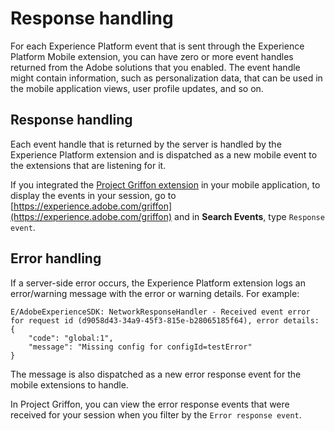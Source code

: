 # Response handling

For each Experience Platform event that is sent through the Experience Platform Mobile extension, you can have zero or more event handles returned from the Adobe solutions that you enabled. The event handle might contain information, such as personalization data, that can be used in the mobile application views, user profile updates, and so on.

## Response handling

Each event handle that is returned by the server is handled by the Experience Platform extension and is dispatched as a new mobile event to the extensions that are listening for it.

If you integrated the [Project Griffon extension](https://aep-sdks.gitbook.io/docs/beta/project-griffon) in your mobile application, to display the events in your session, go to [https://experience.adobe.com/griffon](https://experience.adobe.com/griffon) and in **Search Events**, type `Response event`.

## Error handling

If a server-side error occurs, the Experience Platform extension logs an error/warning message with the error or warning details. For example:

```text
E/AdobeExperienceSDK: NetworkResponseHandler - Received event error for request id (d9058d43-34a9-45f3-815e-b28065185f64), error details:
{
    "code": "global:1",
    "message": "Missing config for configId=testError"
}
```

The message is also dispatched as a new error response event for the mobile extensions to handle.

In Project Griffon, you can view the error response events that were received for your session when you filter by the `Error response event`.

